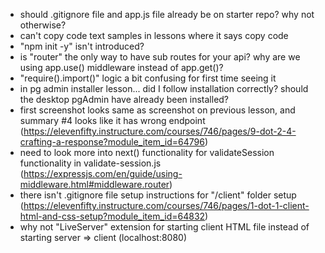 - should .gitignore file and app.js file already be on starter repo? why not otherwise?
- can't copy code text samples in lessons where it says copy code
- "npm init -y" isn't introduced?
- is "router" the only way to have sub routes for your api? why are we using app.use() middleware instead of app.get()?
- "require().import()" logic a bit confusing for first time seeing it
- in pg admin installer lesson... did I follow installation correctly? should the desktop pgAdmin have already been installed?
- first screenshot looks same as screenshot on previous lesson, and summary #4 looks like it has wrong endpoint (https://elevenfifty.instructure.com/courses/746/pages/9-dot-2-4-crafting-a-response?module_item_id=64796)
- need to look more into next() functionality for validateSession functionality in validate-session.js (https://expressjs.com/en/guide/using-middleware.html#middleware.router)
- there isn't .gitignore file setup instructions for "/client" folder setup (https://elevenfifty.instructure.com/courses/746/pages/1-dot-1-client-html-and-css-setup?module_item_id=64832)
- why not "LiveServer" extension for starting client HTML file instead of starting server => client (localhost:8080)